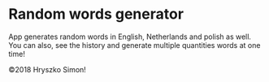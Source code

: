 # Random words generator

App generates random words in English, Netherlands and polish as well. You can also, see the history and generate multiple quantities words at one time!
<img src="https://i.imgur.com/2JklVPh.png" alt=""/>

&copy;2018 Hryszko Simon!
